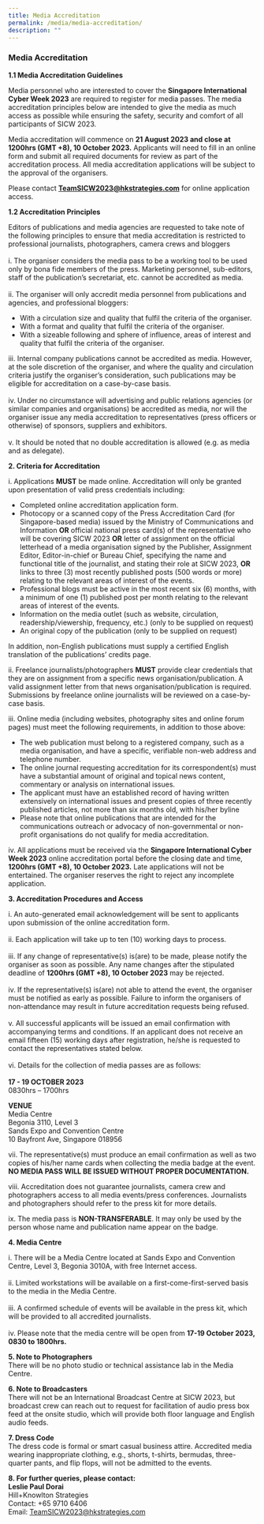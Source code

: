```yaml
---
title: Media Accreditation
permalink: /media/media-accreditation/
description: ""
---
```

### **Media Accreditation**

**1.1 Media Accreditation Guidelines**

Media personnel who are interested to cover the **Singapore International Cyber Week 2023** are required to register for media passes.  The media accreditation principles below are intended to give the media as much access as possible while ensuring the safety, security and comfort of all participants of SICW 2023.

Media accreditation will commence on **21 August 2023 and close at 1200hrs (GMT +8), 10 October 2023.** Applicants will need to fill in an online form and submit all required documents for review as part of the accreditation process. All media accreditation applications will be subject to the approval of the organisers.

Please contact [**TeamSICW2023@hkstrategies.com**](mailto:TeamSICW2023@hkstrategies.com)&nbsp;for online application access.

**1.2 Accreditation Principles**

Editors of publications and media agencies are requested to take note of the following principles to ensure that media accreditation is restricted to professional journalists, photographers, camera crews and bloggers
<br><br>i.	The organiser considers the media pass to be a working tool to be used only by bona fide members of the press. Marketing personnel, sub-editors, staff of the publication’s secretariat, etc. cannot be accredited as media.
<br><br>ii.	The organiser will only accredit media personnel from publications and agencies, and professional bloggers:
* With a circulation size and quality that fulfil the criteria of the organiser.
* With a format and quality that fulfil the criteria of the organiser.
* With a sizeable following and sphere of influence, areas of interest and quality that fulfil the criteria of the organiser.

iii.	Internal company publications cannot be accredited as media. However, at the sole discretion of the organiser, and where the quality and circulation criteria justify the organiser’s consideration, such publications may be eligible for accreditation on a case-by-case basis.
<br><br>iv. Under no circumstance will advertising and public relations agencies (or similar
companies and organisations) be accredited as media, nor will the organiser issue
any media accreditation to representatives (press officers or otherwise) of sponsors,
suppliers and exhibitors.
<br><br>v. It should be noted that no double accreditation is allowed (e.g. as media and as
delegate).

**2. Criteria for Accreditation**

i. Applications&nbsp;**MUST**&nbsp;be made online. Accreditation will only be granted upon
presentation of valid press credentials including:
* Completed online accreditation application form.
* Photocopy or a scanned copy of the Press Accreditation Card (for Singapore-based media) issued by the Ministry of Communications and Information **OR** official national press card(s) of the representative who will be covering SICW 2023 **OR** letter of assignment on the official letterhead of a media organisation signed by the Publisher, Assignment Editor, Editor-in-chief or Bureau Chief, specifying the name and functional title of the journalist, and stating their role at SICW 2023, **OR** links to three (3) most recently published posts (500 words or more) relating to the relevant areas of interest of the events.
* Professional blogs must be active in the most recent six (6) months, with a minimum of one (1) published post per month relating to the relevant areas of interest of the events.
* Information on the media outlet (such as website, circulation,
readership/viewership, frequency, etc.)&nbsp;(only to be supplied on request)
* An original copy of the publication&nbsp;(only to be supplied on request)

In addition, non-English publications must supply a certified English translation of the
publications’ credits page.

ii. Freelance journalists/photographers&nbsp;**MUST**&nbsp;provide clear credentials that they are on
assignment from a specific news organisation/publication. A valid assignment letter
from that news organisation/publication is required. Submissions by freelance online
journalists will be reviewed on a case-by-case basis.

iii. Online media (including websites, photography sites and online forum pages) must
meet the following requirements, in addition to those above:
* The web publication must belong to a registered company, such as a media
organisation, and have a specific, verifiable non-web address and telephone
number.
* The online journal requesting accreditation for its correspondent(s) must have a substantial amount of original and topical news content, commentary or analysis on international issues.
* The applicant must have an established record of having written extensively on international issues and present copies of three recently published articles, not more than six months old, with his/her byline
* Please note that online publications that are intended for the communications
outreach or advocacy of non-governmental or non-profit organisations do not
qualify for media accreditation.

iv. All applications must be received via the **Singapore International Cyber Week 2023** online accreditation portal before the closing date and time, **1200hrs (GMT +8), 10 October 2023.** Late applications will not be entertained. The organiser reserves the right to reject any incomplete application.

**3. Accreditation Procedures and Access**

i. An auto-generated email acknowledgement will be sent to applicants upon
submission of the online accreditation form.
<br><br>ii. Each application will take up to ten (10) working days to process.
<br><br>iii.	If any change of representative(s) is(are) to be made, please notify the organiser as soon as possible. Any name changes after the stipulated deadline of **1200hrs (GMT +8), 10 October 2023** may be rejected.
<br><br>iv. If the representative(s) is(are) not able to attend the event, the organiser must be
notified as early as possible. Failure to inform the organisers of non-attendance may
result in future accreditation requests being refused.
<br><br>v. All successful applicants will be issued an email confirmation with accompanying
terms and conditions. If an applicant does not receive an email fifteen (15) working
days after registration, he/she is requested to contact the representatives stated
below.
<br><br>vi. Details for the collection of media passes are as follows:
<br>
<br>**17 - 19 OCTOBER 2023**
<br>0830hrs – 1700hrs

**VENUE**
<br>Media Centre
<br>Begonia 3110, Level 3
<br>Sands Expo and Convention Centre
<br>10 Bayfront Ave, Singapore 018956

vii. The representative(s) must produce an email confirmation as well as two copies of his/her name cards when collecting the media badge at the event. **NO MEDIA PASS WILL BE ISSUED WITHOUT PROPER DOCUMENTATION.**

viii. Accreditation does not guarantee journalists, camera crew and photographers access to all media events/press conferences. Journalists and photographers should refer to the press kit for more details.

ix. The media pass is&nbsp;**NON-TRANSFERABLE**. It may only be used by the person
whose name and publication name appear on the badge.

**4. Media Centre**

i. There will be a Media Centre located at Sands Expo and Convention Centre, Level 3, Begonia 3010A, with free Internet access.
<br><br>ii. Limited workstations will be available on a first-come-first-served basis to the media
in the Media Centre.
<br><br>iii. A confirmed schedule of events will be available in the press kit, which will be
provided to all accredited journalists.
<br><br>iv. Please note that the media centre will be open from **17-19 October 2023, 0830 to
1800hrs.**

**5. Note to Photographers**
<br>There will be no photo studio or technical assistance lab in the Media Centre.

**6. Note to Broadcasters**
<br>There will not be an International Broadcast Centre at SICW 2023, but broadcast crew can reach out to request for facilitation of audio press box feed at the onsite studio, which will provide both floor language and English audio feeds.

**7. Dress Code**
<br>The dress code is formal or smart casual business attire. Accredited media wearing inappropriate clothing, e.g., shorts, t-shirts, bermudas, three-quarter pants, and flip flops, will not be admitted to the events.

**8. For further queries, please contact:**
<br>**Leslie Paul Dorai**
<br>Hill+Knowlton Strategies
<br>Contact: +65 9710 6406
<br>Email: [TeamSICW2023@hkstrategies.com](mailto:TeamSICW2023@hkstrategies.com)